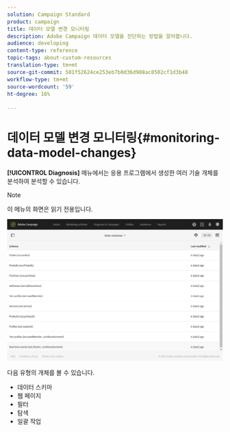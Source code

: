 ```yaml
---
solution: Campaign Standard
product: campaign
title: 데이터 모델 변경 모니터링
description: Adobe Campaign 데이터 모델을 진단하는 방법을 알아봅니다.
audience: developing
content-type: reference
topic-tags: about-custom-resources
translation-type: tm+mt
source-git-commit: 501f52624ce253eb7b0d36d908ac8502cf1d3b48
workflow-type: tm+mt
source-wordcount: '59'
ht-degree: 16%

---
```



# 데이터 모델 변경 모니터링{#monitoring-data-model-changes}

**[!UICONTROL Diagnosis]** 메뉴에서는 응용 프로그램에서 생성한 여러 기술 개체를 분석하여 분석할 수 있습니다.

>[!NOTE]
>
>이 메뉴의 화면은 읽기 전용입니다.

![](assets/diagnostic.png)

다음 유형의 개체를 볼 수 있습니다.

* 데이터 스키마
* 웹 페이지
* 필터
* 탐색
* 일괄 작업

